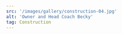 ```yaml
---
src: '/images/gallery/construction-04.jpg'
alt: 'Owner and Head Coach Becky'
tag: Construction
---
```

